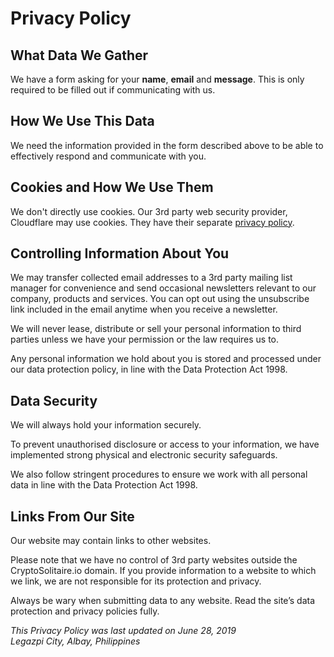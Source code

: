 # Privacy Policy

## What Data We Gather

We have a form asking for your **name**, **email** and **message**. This is only required to be filled out if communicating with us.

## How We Use This Data

We need the information provided in the form described above to be able to effectively respond and communicate with you.

## Cookies and How We Use Them

We don't directly use cookies. Our 3rd party web security provider, Cloudflare may use cookies. They have their separate [privacy policy](https://www.cloudflare.com/privacypolicy/).

## Controlling Information About You

We may transfer collected email addresses to a 3rd party mailing list manager for convenience and send occasional newsletters relevant to our company, products and services. You can opt out using the unsubscribe link included in the email anytime when you receive a newsletter.

We will never lease, distribute or sell your personal information to third parties unless we have your permission or the law requires us to.

Any personal information we hold about you is stored and processed under our data protection policy, in line with the Data Protection Act 1998.

## Data Security

We will always hold your information securely.

To prevent unauthorised disclosure or access to your information, we have implemented strong physical and electronic security safeguards.

We also follow stringent procedures to ensure we work with all personal data in line with the Data Protection Act 1998.

## Links From Our Site

Our website may contain links to other websites.

Please note that we have no control of 3rd party websites outside the CryptoSolitaire.io domain. If you provide information to a website to which we link, we are not responsible for its protection and privacy.

Always be wary when submitting data to any website. Read the site’s data protection and privacy policies fully.

_This Privacy Policy was last updated on June 28, 2019_  
_Legazpi City, Albay, Philippines_
